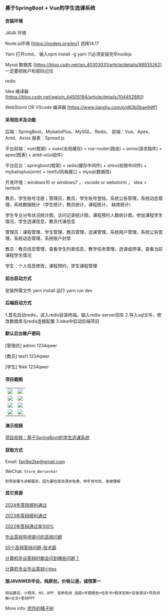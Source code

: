 ### 基于SpringBoot + Vue的学生选课系统 

#### 安装环境

JAVA 环境 

Node.js环境 [https://nodejs.org/en/] 选择14.17

Yarn 打开cmd， 输入npm install -g yarn !!!必须安装完毕nodejs

Mysql 数据库 [https://blog.csdn.net/qq_40303031/article/details/88935262] 一定要把账户和密码记住

redis

Idea 编译器 [https://blog.csdn.net/weixin_44505194/article/details/104452880]

WebStorm OR VScode 编译器 [https://www.jianshu.com/p/d63b5bae9dff]

#### 采用技术及功能

后端：SpringBoot、MybatisPlus、MySQL、Redis、
前端：Vue、Apex、Antd、Axios
报表：Spread.js

平台前端：vue(框架) + vuex(全局缓存) + rue-router(路由) + axios(请求插件) + apex(图表)  + antd-ui(ui组件)

平台后台：springboot(框架) + redis(缓存中间件) + shiro(权限中间件) + mybatisplus(orm) + restful风格接口 + mysql(数据库)

开发环境：windows10 or windows7 ， vscode or webstorm ， idea + lambok

教员，学生账号注册；管理员，教员，学生账号登陆，系统公告管理，系统动态管理，系统数据统计（学生统计，教员统计，课程统计， 缺席统计）

学生专业分布状况统计图，访问记录统计图，课程预约人数统计图，参加课程学生情况，学生选课信息，教员代课信息

管理员：课程管理，学生管理，教员管理，选课管理，系统用户管理，系统公告管理，系统动态管理，系统账户封禁

教员：教员信息管理，查看学生列表信息，教学任务管理，选课或停课，查看当前课程学生情况

学生：个人信息修改，课程预约，学生课程管理


#### 前台启动方式
安装所需文件 yarn install 
运行 yarn run dev

#### 后端启动方式

1.首先启动redis，进入redis目录终端。输入redis-server回车
2.导入sql文件，修改数据库与redis连接配置
3.idea中启动后端项目

#### 默认后台账户密码
[管理员]
admin
1234qwer

[教员]
test1
1234qwer

[学生]
fkkk
1234qwer
#### 项目截图

|  |  |
|---------------------|---------------------|
|![](https://fank-bucket-oss.oss-cn-beijing.aliyuncs.com/img/1683871197230.png) | ![](https://fank-bucket-oss.oss-cn-beijing.aliyuncs.com/img/1683871129482.png) |
|![](https://fank-bucket-oss.oss-cn-beijing.aliyuncs.com/img/1683871161577.png) | ![](https://fank-bucket-oss.oss-cn-beijing.aliyuncs.com/img/1683871113078.png) |
|![](https://fank-bucket-oss.oss-cn-beijing.aliyuncs.com/img/1683871151715.png) | ![](https://fank-bucket-oss.oss-cn-beijing.aliyuncs.com/img/1683871089978.jpg) |
|![](https://fank-bucket-oss.oss-cn-beijing.aliyuncs.com/img/1683871141327.png) | ![](https://fank-bucket-oss.oss-cn-beijing.aliyuncs.com/img/1683871207415.png) |


#### 演示视频

[项目视频：基于SpringBoot的学生选课系统](https://www.bilibili.com/video/BV1ui4y1Q7oS/)

#### 获取方式

Email: fan1ke2ke@gmail.com

WeChat: `Storm_Berserker`

`附带部署与讲解服务，因为要恰饭资源非免费，伸手党勿扰，谢谢理解`

#### 其它资源

[2024年答辩顺利通过](https://berserker287.github.io/2024/06/06/2024%E5%B9%B4%E7%AD%94%E8%BE%A9%E9%A1%BA%E5%88%A9%E9%80%9A%E8%BF%87/)

[2023年答辩顺利通过](https://berserker287.github.io/2023/06/14/2023%E5%B9%B4%E7%AD%94%E8%BE%A9%E9%A1%BA%E5%88%A9%E9%80%9A%E8%BF%87/)

[2022年答辩通过率100%](https://berserker287.github.io/2022/05/25/%E9%A1%B9%E7%9B%AE%E4%BA%A4%E6%98%93%E8%AE%B0%E5%BD%95/)

[毕业答辩导师提问的高频问题](https://berserker287.github.io/2023/06/13/%E6%AF%95%E4%B8%9A%E7%AD%94%E8%BE%A9%E5%AF%BC%E5%B8%88%E6%8F%90%E9%97%AE%E7%9A%84%E9%AB%98%E9%A2%91%E9%97%AE%E9%A2%98/)

[50个高频答辩问题-技术篇](https://berserker287.github.io/2023/06/13/50%E4%B8%AA%E9%AB%98%E9%A2%91%E7%AD%94%E8%BE%A9%E9%97%AE%E9%A2%98-%E6%8A%80%E6%9C%AF%E7%AF%87/)

[计算机毕设答辩时都会问到哪些问题？](https://www.zhihu.com/question/31020988)

[计算机专业毕业答辩小tips](https://zhuanlan.zhihu.com/p/145911029)


#### 接JAVAWEB毕设，纯原创，价格公道，诚信第一

`网站建设、小程序、H5、APP、各种系统 选题+开题报告+任务书+程序定制+安装调试+项目讲解+论文+答辩PPT`

More info: [悲伤的橘子树](https://berserker287.github.io/)
